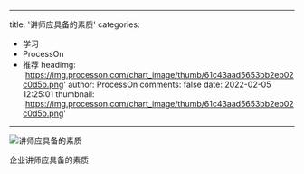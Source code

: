 
---
title: '讲师应具备的素质'
categories: 
 - 学习
 - ProcessOn
 - 推荐
headimg: 'https://img.processon.com/chart_image/thumb/61c43aad5653bb2eb02c0d5b.png'
author: ProcessOn
comments: false
date: 2022-02-05 12:25:01
thumbnail: 'https://img.processon.com/chart_image/thumb/61c43aad5653bb2eb02c0d5b.png'
---

<div>   
<img class="thumb" alt="讲师应具备的素质" src="https://img.processon.com/chart_image/thumb/61c43aad5653bb2eb02c0d5b.png" referrerpolicy="no-referrer">
<p>企业讲师应具备的素质</p>  
</div>
            